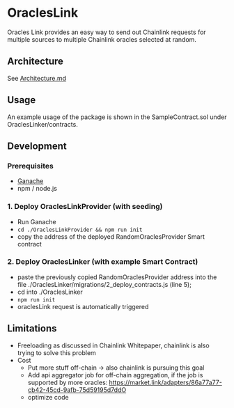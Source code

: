 # OraclesLink

Oracles Link provides an easy way to send out Chainlink requests for multiple sources to multiple Chainlink oracles selected at random.

## Architecture
See [Architecture.md](./Architecture.md)

## Usage
An example usage of the package is shown in the SampleContract.sol under OraclesLinker/contracts.

## Development

### Prerequisites
 - [Ganache](https://www.trufflesuite.com/ganache)
 - npm / node.js
 
### 1. Deploy OraclesLinkProvider (with seeding)
 - Run Ganache
 - `cd ./OraclesLinkProvider && npm run init`
 - copy the address of the deployed RandomOraclesProvider Smart contract

### 2. Deploy OraclesLinker (with example Smart Contract)
 - paste the previously copied RandomOraclesProvider address into the file ./OraclesLinker/migrations/2_deploy_contracts.js (line 5);
 - cd into ./OraclesLinker
 - `npm run init`
 - oraclesLink request is automatically triggered


## Limitations
- Freeloading as discussed in Chainlink Whitepaper, chainlink is also trying to solve this problem
- Cost
  - Put more stuff off-chain -> also chainlink is pursuing this goal
  - Add api aggregator job for off-chain aggregation, if the job is supported by more oracles: https://market.link/adapters/86a77a77-cb42-45cd-9afb-75d59195d7ddO
  - optimize code